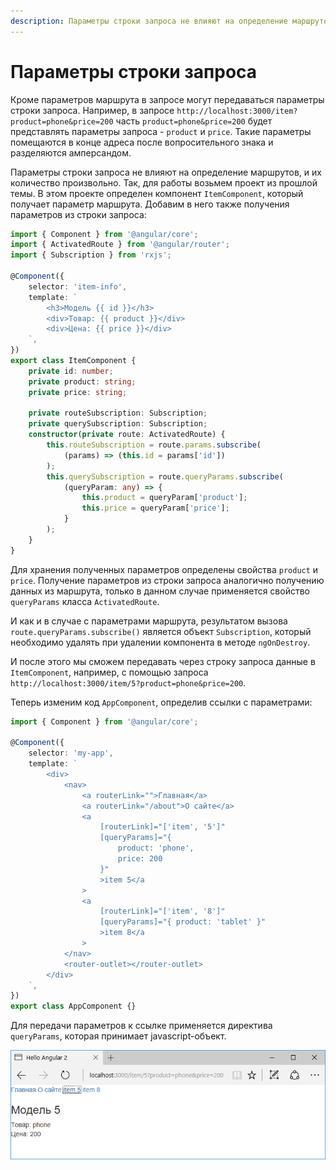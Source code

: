 ```yaml
---
description: Параметры строки запроса не влияют на определение маршрутов, и их количество произвольно
---
```


# Параметры строки запроса

Кроме параметров маршрута в запросе могут передаваться параметры строки запроса. Например, в запросе `http://localhost:3000/item?product=phone&price=200` часть `product=phone&price=200` будет представлять параметры запроса - `product` и `price`. Такие параметры помещаются в конце адреса после вопросительного знака и разделяются амперсандом.

Параметры строки запроса не влияют на определение маршрутов, и их количество произвольно. Так, для работы возьмем проект из прошлой темы. В этом проекте определен компонент `ItemComponent`, который получает параметр маршрута. Добавим в него также получения параметров из строки запроса:

```typescript
import { Component } from '@angular/core';
import { ActivatedRoute } from '@angular/router';
import { Subscription } from 'rxjs';

@Component({
    selector: 'item-info',
    template: `
        <h3>Модель {{ id }}</h3>
        <div>Товар: {{ product }}</div>
        <div>Цена: {{ price }}</div>
    `,
})
export class ItemComponent {
    private id: number;
    private product: string;
    private price: string;

    private routeSubscription: Subscription;
    private querySubscription: Subscription;
    constructor(private route: ActivatedRoute) {
        this.routeSubscription = route.params.subscribe(
            (params) => (this.id = params['id'])
        );
        this.querySubscription = route.queryParams.subscribe(
            (queryParam: any) => {
                this.product = queryParam['product'];
                this.price = queryParam['price'];
            }
        );
    }
}
```

Для хранения полученных параметров определены свойства `product` и `price`. Получение параметров из строки запроса аналогично получению данных из маршрута, только в данном случае применяется свойство `queryParams` класса `ActivatedRoute`.

И как и в случае с параметрами маршрута, результатом вызова `route.queryParams.subscribe()` является объект `Subscription`, который необходимо удалять при удалении компонента в методе `ngOnDestroy`.

И после этого мы сможем передавать через строку запроса данные в `ItemComponent`, например, с помощью запроса `http://localhost:3000/item/5?product=phone&price=200`.

Теперь изменим код `AppComponent`, определив ссылки с параметрами:

```typescript
import { Component } from '@angular/core';

@Component({
    selector: 'my-app',
    template: `
        <div>
            <nav>
                <a routerLink="">Главная</a>
                <a routerLink="/about">О сайте</a>
                <a
                    [routerLink]="['item', '5']"
                    [queryParams]="{
                        product: 'phone',
                        price: 200
                    }"
                    >item 5</a
                >
                <a
                    [routerLink]="['item', '8']"
                    [queryParams]="{ product: 'tablet' }"
                    >item 8</a
                >
            </nav>
            <router-outlet></router-outlet>
        </div>
    `,
})
export class AppComponent {}
```

Для передачи параметров к ссылке применяется директива `queryParams`, которая принимает javascript-объект.

![Скриншот](param-request-1.png)
